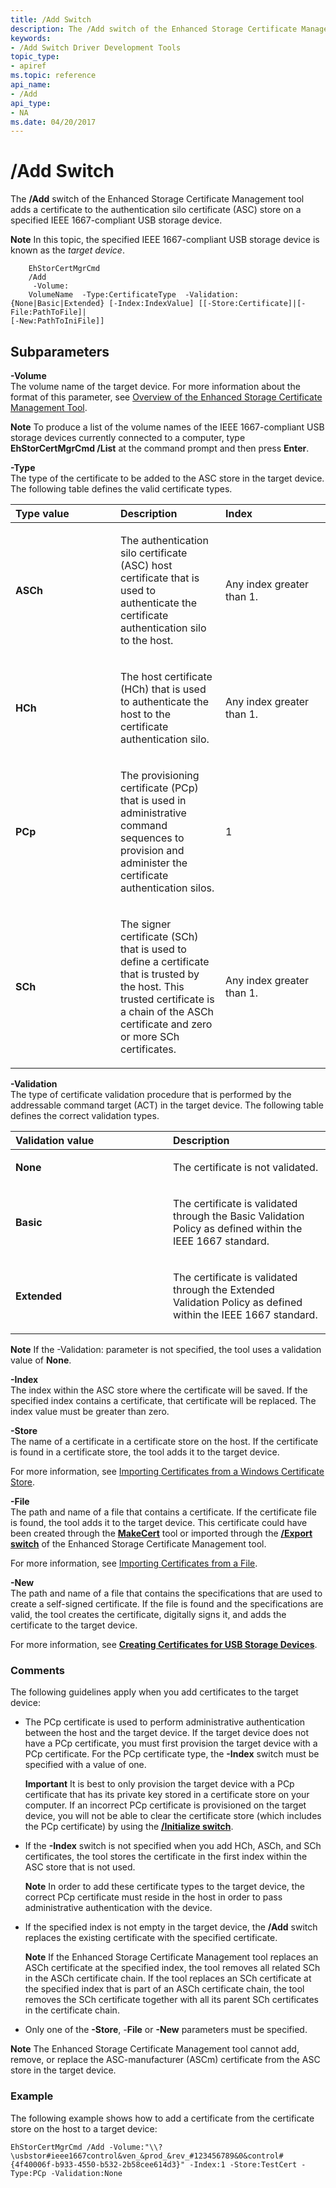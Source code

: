 ```yaml
---
title: /Add Switch
description: The /Add switch of the Enhanced Storage Certificate Management tool adds a certificate to the authentication silo certificate (ASC) store on a specified USB device.
keywords:
- /Add Switch Driver Development Tools
topic_type:
- apiref
ms.topic: reference
api_name:
- /Add
api_type:
- NA
ms.date: 04/20/2017
---
```


# /Add Switch


The **/Add** switch of the Enhanced Storage Certificate Management tool adds a certificate to the authentication silo certificate (ASC) store on a specified IEEE 1667-compliant USB storage device.

**Note**  In this topic, the specified IEEE 1667-compliant USB storage device is known as the *target device*.

 

```
    EhStorCertMgrCmd 
    /Add
     -Volume:
    VolumeName  -Type:CertificateType  -Validation:{None|Basic|Extended} [-Index:IndexValue] [[-Store:Certificate]|[-File:PathToFile]|
[-New:PathToIniFile]]
```

## <span id="Subparameters"></span><span id="subparameters"></span><span id="SUBPARAMETERS"></span>Subparameters


<span id="_______-Volume______"></span><span id="_______-volume______"></span><span id="_______-VOLUME______"></span> **-Volume**   
The volume name of the target device. For more information about the format of this parameter, see [Overview of the Enhanced Storage Certificate Management Tool](overview-of-the-enhanced-storage-certificate-management-tool.md).

**Note**  To produce a list of the volume names of the IEEE 1667-compliant USB storage devices currently connected to a computer, type **EhStorCertMgrCmd /List** at the command prompt and then press **Enter**.

 

<span id="_______-Type______"></span><span id="_______-type______"></span><span id="_______-TYPE______"></span> **-Type**   
The type of the certificate to be added to the ASC store in the target device. The following table defines the valid certificate types.

<table>
<colgroup>
<col width="33%" />
<col width="33%" />
<col width="33%" />
</colgroup>
<thead>
<tr class="header">
<th align="left">Type value</th>
<th align="left">Description</th>
<th align="left">Index</th>
</tr>
</thead>
<tbody>
<tr class="odd">
<td align="left"><p><strong>ASCh</strong></p></td>
<td align="left"><p>The authentication silo certificate (ASC) host certificate that is used to authenticate the certificate authentication silo to the host.</p></td>
<td align="left"><p>Any index greater than 1.</p></td>
</tr>
<tr class="even">
<td align="left"><p><strong>HCh</strong></p></td>
<td align="left"><p>The host certificate (HCh) that is used to authenticate the host to the certificate authentication silo.</p></td>
<td align="left"><p>Any index greater than 1.</p></td>
</tr>
<tr class="odd">
<td align="left"><p><strong>PCp</strong></p></td>
<td align="left"><p>The provisioning certificate (PCp) that is used in administrative command sequences to provision and administer the certificate authentication silos.</p></td>
<td align="left"><p>1</p></td>
</tr>
<tr class="even">
<td align="left"><p><strong>SCh</strong></p></td>
<td align="left"><p>The signer certificate (SCh) that is used to define a certificate that is trusted by the host. This trusted certificate is a chain of the ASCh certificate and zero or more SCh certificates.</p></td>
<td align="left"><p>Any index greater than 1.</p></td>
</tr>
</tbody>
</table>

 

<span id="_______-Validation______"></span><span id="_______-validation______"></span><span id="_______-VALIDATION______"></span> **-Validation**   
The type of certificate validation procedure that is performed by the addressable command target (ACT) in the target device. The following table defines the correct validation types.

<table>
<colgroup>
<col width="50%" />
<col width="50%" />
</colgroup>
<thead>
<tr class="header">
<th align="left">Validation value</th>
<th align="left">Description</th>
</tr>
</thead>
<tbody>
<tr class="odd">
<td align="left"><p><strong>None</strong></p></td>
<td align="left"><p>The certificate is not validated.</p></td>
</tr>
<tr class="even">
<td align="left"><p><strong>Basic</strong></p></td>
<td align="left"><p>The certificate is validated through the Basic Validation Policy as defined within the IEEE 1667 standard.</p></td>
</tr>
<tr class="odd">
<td align="left"><p><strong>Extended</strong></p></td>
<td align="left"><p>The certificate is validated through the Extended Validation Policy as defined within the IEEE 1667 standard.</p></td>
</tr>
</tbody>
</table>

 

**Note**  If the -Validation: parameter is not specified, the tool uses a validation value of **None**.

 

<span id="_______-Index______"></span><span id="_______-index______"></span><span id="_______-INDEX______"></span> **-Index**   
The index within the ASC store where the certificate will be saved. If the specified index contains a certificate, that certificate will be replaced. The index value must be greater than zero.

<span id="_______-Store______"></span><span id="_______-store______"></span><span id="_______-STORE______"></span> **-Store**   
The name of a certificate in a certificate store on the host. If the certificate is found in a certificate store, the tool adds it to the target device.

For more information, see [Importing Certificates from a Windows Certificate Store](importing-certificates-from-a-windows-certificate-store.md).

<span id="_______-File______"></span><span id="_______-file______"></span><span id="_______-FILE______"></span> **-File**   
The path and name of a file that contains a certificate. If the certificate file is found, the tool adds it to the target device. This certificate could have been created through the [**MakeCert**](makecert.md) tool or imported through the [**/Export switch**](-export-switch.md) of the Enhanced Storage Certificate Management tool.

For more information, see [Importing Certificates from a File](importing-certificates-from-a-file.md).

<span id="_______-New______"></span><span id="_______-new______"></span><span id="_______-NEW______"></span> **-New**   
The path and name of a file that contains the specifications that are used to create a self-signed certificate. If the file is found and the specifications are valid, the tool creates the certificate, digitally signs it, and adds the certificate to the target device.

For more information, see [**Creating Certificates for USB Storage Devices**](creating-certificates-for-usb-storage-devices.md).

### <span id="comments"></span><span id="COMMENTS"></span>Comments

The following guidelines apply when you add certificates to the target device:

-   The PCp certificate is used to perform administrative authentication between the host and the target device. If the target device does not have a PCp certificate, you must first provision the target device with a PCp certificate. For the PCp certificate type, the **-Index** switch must be specified with a value of one.

    **Important**  It is best to only provision the target device with a PCp certificate that has its private key stored in a certificate store on your computer. If an incorrect PCp certificate is provisioned on the target device, you will not be able to clear the certificate store (which includes the PCp certificate) by using the [**/Initialize switch**](-initialize-switch.md).

     

-   If the **-Index** switch is not specified when you add HCh, ASCh, and SCh certificates, the tool stores the certificate in the first index within the ASC store that is not used.

    **Note**  In order to add these certificate types to the target device, the correct PCp certificate must reside in the host in order to pass administrative authentication with the device.

     

-   If the specified index is not empty in the target device, the **/Add** switch replaces the existing certificate with the specified certificate.

    **Note**  If the Enhanced Storage Certificate Management tool replaces an ASCh certificate at the specified index, the tool removes all related SCh in the ASCh certificate chain.
    If the tool replaces an SCh certificate at the specified index that is part of an ASCh certificate chain, the tool removes the SCh certificate together with all its parent SCh certificates in the certificate chain.

     

-   Only one of the **-Store**, -**File** or **-New** parameters must be specified.

**Note**   The Enhanced Storage Certificate Management tool cannot add, remove, or replace the ASC-manufacturer (ASCm) certificate from the ASC store in the target device.

 

### <span id="example"></span><span id="EXAMPLE"></span>Example

The following example shows how to add a certificate from the certificate store on the host to a target device:

```
EhStorCertMgrCmd /Add -Volume:"\\?\usbstor#ieee1667control&ven_&prod_&rev_#123456789&0&control#{4f40006f-b933-4550-b532-2b58cee614d3}" -Index:1 -Store:TestCert -Type:PCp -Validation:None
```


